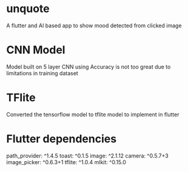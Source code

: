 # unquote
A flutter and AI based app to show mood detected from clicked image
# CNN Model
Model built on 5 layer CNN using 
Accuracy is not too great due to limitations in training dataset
# TFlite
Converted the tensorflow model to tflite model to implement in flutter 
# Flutter dependencies
  path_provider: ^1.4.5
  toast: ^0.1.5
  image: ^2.1.12
  camera: ^0.5.7+3
  image_picker: ^0.6.3+1
  tflite: ^1.0.4
  mlkit: ^0.15.0

